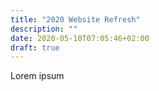 ```yaml
---
title: "2020 Website Refresh"
description: ""
date: 2020-05-10T07:05:46+02:00
draft: true
---
```


Lorem ipsum
